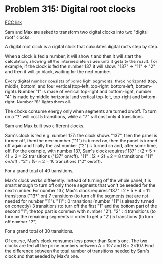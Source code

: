 # Problem 315: Digital root clocks

[FCC link](https://www.freecodecamp.org/learn/coding-interview-prep/project-euler/problem-315-digital-root-clocks)

Sam and Max are asked to transform two digital clocks into two "digital root"
clocks.

A digital root clock is a digital clock that calculates digital roots step by
step.

When a clock is fed a number, it will show it and then it will start the
calculation, showing all the intermediate values until it gets to the result.
For example, if the clock is fed the number 137, it will show: "137" → "11" →
"2" and then it will go black, waiting for the next number.

Every digital number consists of some light segments: three horizontal (top,
middle, bottom) and four vertical (top-left, top-right, bottom-left,
bottom-right). Number "1" is made of vertical top-right and bottom-right, number
"4" is made by middle horizontal and vertical top-left, top-right and
bottom-right. Number "8" lights them all.

The clocks consume energy only when segments are turned on/off. To turn on a "2"
will cost 5 transitions, while a "7" will cost only 4 transitions.

Sam and Max built two different clocks.

Sam's clock is fed e.g. number 137: the clock shows "137", then the panel is
turned off, then the next number ("11") is turned on, then the panel is turned
off again and finally the last number ("2") is turned on and, after some time,
off. For the example, with number 137, Sam's clock requires:"137" : (2 + 5 + 4)
× 2 = 22 transitions ("137" on/off). "11" : (2 + 2) × 2 = 8 transitions ("11"
on/off). "2" : (5) × 2 = 10 transitions ("2" on/off).

For a grand total of 40 transitions.

Max's clock works differently. Instead of turning off the whole panel, it is
smart enough to turn off only those segments that won't be needed for the next
number. For number 137, Max's clock requires:"137" : 2 + 5 + 4 = 11 transitions
("137" on) 7 transitions (to turn off the segments that are not needed for
number "11"). "11" : 0 transitions (number "11" is already turned on correctly)
3 transitions (to turn off the first "1" and the bottom part of the second "1";
the top part is common with number "2"). "2" : 4 transitions (to turn on the
remaining segments in order to get a "2") 5 transitions (to turn off number
"2").

For a grand total of 30 transitions.

Of course, Max's clock consumes less power than Sam's one. The two clocks are
fed all the prime numbers between A = 107 and B = 2×107. Find the difference
between the total number of transitions needed by Sam's clock and that needed by
Max's one.
